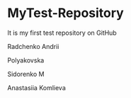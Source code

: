 # MyTest-Repository

It is my first test repository on GitHub

Radchenko Andrii

Polyakovska

Sidorenko M

Anastasiia Komlieva
